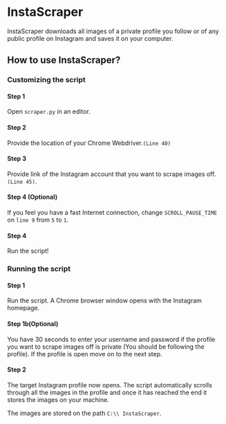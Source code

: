 # InstaScraper
InstaScraper downloads all images of a private profile you follow or of any public profile on Instagram and saves it on your computer.

## How to use InstaScraper?

### Customizing the script

#### Step 1
Open `scraper.py` in an editor.

#### Step 2
Provide the location of your Chrome Webdriver.`(Line 40)`

#### Step 3
Provide link of the Instagram account that you want to scrape images off. `(Line 45)`.

#### Step 4 (Optional)
If you feel you have a fast Internet connection, change `SCROLL_PAUSE_TIME` on `line 9` from `5` to `1`.

#### Step 4
Run the script!

### Running the script

#### Step 1
Run the script. A Chrome browser window opens with the Instagram homepage.

#### Step 1b(Optional)
You have 30 seconds to enter your username and password if the profile you want to scrape images off is private (You should be following the profile). If the profile is open move on to the next step.

#### Step 2
The target Instagram profile now opens. The script automatically scrolls through all the images in the profile and once it has reached the end it stores the images on your machine.

The images are stored on the path `C:\\ InstaScraper`.

